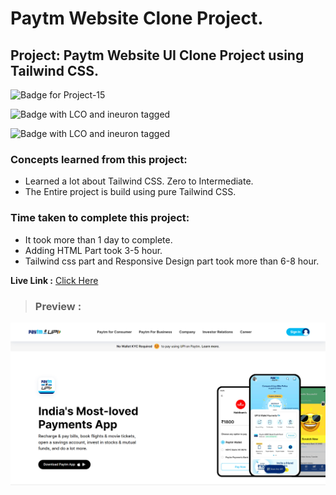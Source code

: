 # Paytm Website Clone Project.

## **Project: Paytm Website UI Clone Project using Tailwind CSS.**

![Badge for Project-15](https://img.shields.io/badge/Tailwind%20CSS-Paytm-blue "Paytm website Clone")

![Badge with LCO and ineuron tagged](https://img.shields.io/badge/Ineuron.ai-LCO-brightgreen)

![Badge with LCO and ineuron tagged](https://img.shields.io/badge/Full%20Stack%20JavaScript%20bootcamp-Hitesh%20Choudhary-brightgreen)

### Concepts learned from this project:
- Learned a lot about Tailwind CSS. Zero to Intermediate.  
- The Entire project is build using pure Tailwind CSS.

### Time taken to complete this project:
- It took more than 1 day to complete.
- Adding HTML Part took 3-5 hour.
- Tailwind css part and Responsive Design part took more than 6-8 hour.

**Live Link :** [Click Here](https://paytm-website.netlify.app/ "Deployed on Vercel")

>### Preview :
![Homepage screenshot](./public/preview.png "Paytm Website Clone Project")